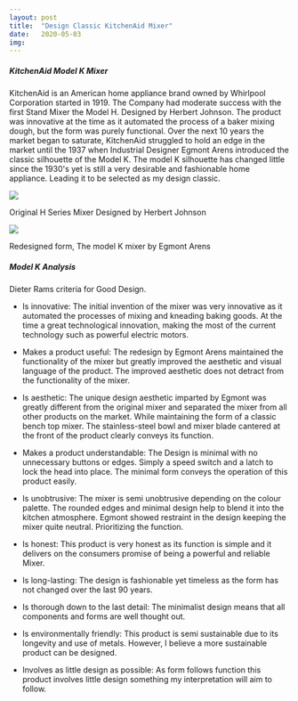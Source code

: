 ```yaml
---
layout: post
title:  "Design Classic KitchenAid Mixer"
date:   2020-05-03
img:
---
```

##### KitchenAid Model K Mixer

KitchenAid is an American home appliance brand owned by Whirlpool Corporation started in 1919.
The Company had moderate success with the first Stand Mixer the Model H. Designed by Herbert Johnson. The product was innovative at the time as it automated the process of a baker mixing dough, but the form was purely functional. Over the next 10 years the market began to saturate, KitchenAid struggled to hold an edge in the market until the 1937 when Industrial Designer Egmont Arens introduced the classic silhouette of the Model K. The model K silhouette has changed little since the 1930's yet is still a very desirable and fashionable home appliance. Leading it to be selected as my design classic.

<img src="{{site.baseurl}}/assets/img/DesignImages/mixerOld.jpg">   

Original H Series Mixer Designed by Herbert Johnson  

<img src="{{site.baseurl}}/assets/img/DesignImages/mixerNew.jpg">   

Redesigned form, The model K mixer by Egmont Arens  

##### Model K Analysis   

Dieter Rams criteria for Good Design.    
* Is innovative: The initial invention of the mixer was very innovative as it automated the processes of mixing and kneading baking goods. At the time a great technological innovation, making the most of the current technology such as powerful electric motors.   

* Makes a product useful: The redesign by Egmont Arens maintained the functionality of the mixer
but greatly improved the aesthetic and visual language of the product. The improved aesthetic does not detract from the functionality of the mixer.   

* Is aesthetic: The unique design aesthetic imparted by Egmont was greatly different from the original mixer and separated the mixer from all other products on the market. While maintaining the form of a classic bench top mixer. The stainless-steel bowl and mixer blade cantered at the front of the product clearly conveys its function.

* Makes a product understandable: The Design is minimal with no unnecessary buttons or edges. Simply a speed switch and a latch to lock the head into place. The minimal form conveys the operation of this product easily.   

* Is unobtrusive: The mixer is semi unobtrusive depending on the colour palette. The rounded edges and minimal design help to blend it into the kitchen atmosphere. Egmont showed restraint in the design keeping the mixer quite neutral. Prioritizing the function.    

* Is honest: This product is very honest as its function is simple and it delivers on the consumers promise of being a powerful and reliable Mixer.   

* Is long-lasting: The design is fashionable yet timeless as the form has not changed over the last 90 years.   

* Is thorough down to the last detail: The minimalist design means that all components and forms are well thought out.   

* Is environmentally friendly: This product is semi sustainable due to its longevity and use of metals. However, I believe a more sustainable product can be designed.   

* Involves as little design as possible: As form follows function this product involves little design something my interpretation will aim to follow.  
